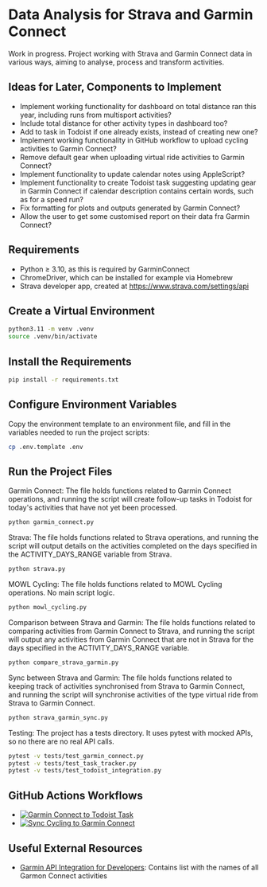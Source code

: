 # Data Analysis for Strava and Garmin Connect

Work in progress. Project working with Strava and Garmin Connect data in various ways, aiming to analyse, process and transform activities.

## Ideas for Later, Components to Implement

- Implement working functionality for dashboard on total distance ran this year, including runs from multisport activities?
- Include total distance for other activity types in dashboard too?
- Add to task in Todoist if one already exists, instead of creating new one?
- Implement working functionality in GitHub workflow to upload cycling activities to Garmin Connect?
- Remove default gear when uploading virtual ride activities to Garmin Connect?
- Implement functionality to update calendar notes using AppleScript?
- Implement functionality to create Todoist task suggesting updating gear in Garmin Connect if calendar description contains certain words, such as for a speed run?
- Fix formatting for plots and outputs generated by Garmin Connect?
- Allow the user to get some customised report on their data fra Garmin Connect?

## Requirements

- Python ≥ 3.10, as this is required by GarminConnect
- ChromeDriver, which can be installed for example via Homebrew
- Strava developer app, created at <https://www.strava.com/settings/api>

## Create a Virtual Environment

```bash
python3.11 -m venv .venv
source .venv/bin/activate
```

## Install the Requirements

```bash
pip install -r requirements.txt
```

## Configure Environment Variables

Copy the environment template to an environment file, and fill in the variables needed to run the project scripts:

```bash
cp .env.template .env
```

## Run the Project Files

Garmin Connect:
The file holds functions related to Garmin Connect operations, and running the script will create follow-up tasks in Todoist for today's activities that have not yet been processed.

```bash
python garmin_connect.py
```

Strava:
The file holds functions related to Strava operations, and running the script will output details on the activities completed on the days specified in the ACTIVITY_DAYS_RANGE variable from Strava.

```bash
python strava.py
```

MOWL Cycling:
The file holds functions related to MOWL Cycling operations. No main script logic.

```bash
python mowl_cycling.py
```

Comparison between Strava and Garmin:
The file holds functions related to comparing activities from Garmin Connect to Strava, and running the script will output any activities from Garmin Connect that are not in Strava for the days specified in the ACTIVITY_DAYS_RANGE variable.

```bash
python compare_strava_garmin.py
```

Sync between Strava and Garmin:
The file holds functions related to keeping track of activities synchronised from Strava to Garmin Connect, and running the script will synchronise activities of the type virtual ride from Strava to Garmin Connect.

```bash
python strava_garmin_sync.py
```

Testing:
The project has a tests directory. It uses pytest with mocked APIs, so no there are no real API calls.

```bash
pytest -v tests/test_garmin_connect.py
pytest -v tests/test_task_tracker.py
pytest -v tests/test_todoist_integration.py
```

## GitHub Actions Workflows

- [![Garmin Connect to Todoist Task](https://github.com/theaholtlund/analyse-garmin-strava/actions/workflows/garmin_task.yml/badge.svg)](https://github.com/theaholtlund/analyse-garmin-strava/actions/workflows/garmin_task.yml)
- [![Sync Cycling to Garmin Connect](https://github.com/theaholtlund/analyse-garmin-strava/actions/workflows/virtual_ride_sync.yml/badge.svg)](https://github.com/theaholtlund/analyse-garmin-strava/actions/workflows/virtual_ride_sync.yml)

## Useful External Resources

- [Garmin API Integration for Developers](https://help.validic.com/space/VCS/1681490020/Garmin+API+Integration+for+Developers): Contains list with the names of all Garmon Connect activities
